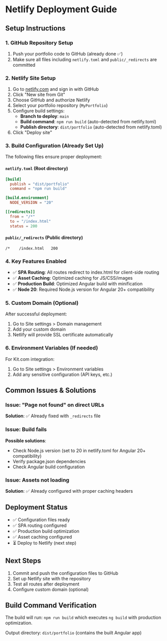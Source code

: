 # Netlify Deployment Guide

## Setup Instructions

### 1. GitHub Repository Setup
1. Push your portfolio code to GitHub (already done ✅)
2. Make sure all files including `netlify.toml` and `public/_redirects` are committed

### 2. Netlify Site Setup
1. Go to [netlify.com](https://netlify.com) and sign in with GitHub
2. Click "New site from Git"
3. Choose GitHub and authorize Netlify
4. Select your portfolio repository (`MyPortfolio`)
5. Configure build settings:
   - **Branch to deploy**: `main`
   - **Build command**: `npm run build` (auto-detected from netlify.toml)
   - **Publish directory**: `dist/portfolio` (auto-detected from netlify.toml)
6. Click "Deploy site"

### 3. Build Configuration (Already Set Up)
The following files ensure proper deployment:

#### `netlify.toml` (Root directory)
```toml
[build]
  publish = "dist/portfolio"
  command = "npm run build"

[build.environment]
  NODE_VERSION = "20"

[[redirects]]
  from = "/*"
  to = "/index.html"
  status = 200
```

#### `public/_redirects` (Public directory)
```
/*    /index.html   200
```

### 4. Key Features Enabled
- ✅ **SPA Routing**: All routes redirect to index.html for client-side routing
- ✅ **Asset Caching**: Optimized caching for JS/CSS/images
- ✅ **Production Build**: Optimized Angular build with minification
- ✅ **Node 20**: Required Node.js version for Angular 20+ compatibility

### 5. Custom Domain (Optional)
After successful deployment:
1. Go to Site settings > Domain management
2. Add your custom domain
3. Netlify will provide SSL certificate automatically

### 6. Environment Variables (If needed)
For Kit.com integration:
1. Go to Site settings > Environment variables
2. Add any sensitive configuration (API keys, etc.)

## Common Issues & Solutions

### Issue: "Page not found" on direct URLs
**Solution**: ✅ Already fixed with `_redirects` file

### Issue: Build fails
**Possible solutions**:
- Check Node.js version (set to 20 in netlify.toml for Angular 20+ compatibility)
- Verify package.json dependencies
- Check Angular build configuration

### Issue: Assets not loading
**Solution**: ✅ Already configured with proper caching headers

## Deployment Status
- ✅ Configuration files ready
- ✅ SPA routing configured
- ✅ Production build optimization
- ✅ Asset caching configured
- ⏳ Deploy to Netlify (next step)

## Next Steps
1. Commit and push the configuration files to GitHub
2. Set up Netlify site with the repository
3. Test all routes after deployment
4. Configure custom domain (optional)

## Build Command Verification
The build will run: `npm run build` which executes `ng build` with production optimization.

Output directory: `dist/portfolio` (contains the built Angular app)